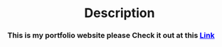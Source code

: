 <h1 style="text-align:center">Description</h1>
<h3>This is my portfolio website please Check it out at   this <a href=https//www.google.com" style="color:blue"> Link</a></h3>
